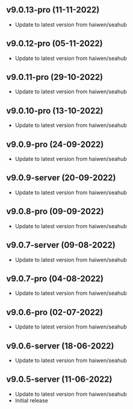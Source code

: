 
## v9.0.13-pro (11-11-2022)
- Update to latest version from haiwen/seahub

## v9.0.12-pro (05-11-2022)
- Update to latest version from haiwen/seahub

## v9.0.11-pro (29-10-2022)
- Update to latest version from haiwen/seahub

## v9.0.10-pro (13-10-2022)
- Update to latest version from haiwen/seahub

## v9.0.9-pro (24-09-2022)
- Update to latest version from haiwen/seahub

## v9.0.9-server (20-09-2022)
- Update to latest version from haiwen/seahub

## v9.0.8-pro (09-09-2022)
- Update to latest version from haiwen/seahub

## v9.0.7-server (09-08-2022)
- Update to latest version from haiwen/seahub

## v9.0.7-pro (04-08-2022)
- Update to latest version from haiwen/seahub

## v9.0.6-pro (02-07-2022)
- Update to latest version from haiwen/seahub

## v9.0.6-server (18-06-2022)
- Update to latest version from haiwen/seahub

## v9.0.5-server (11-06-2022)
- Update to latest version from haiwen/seahub
- Initial release
